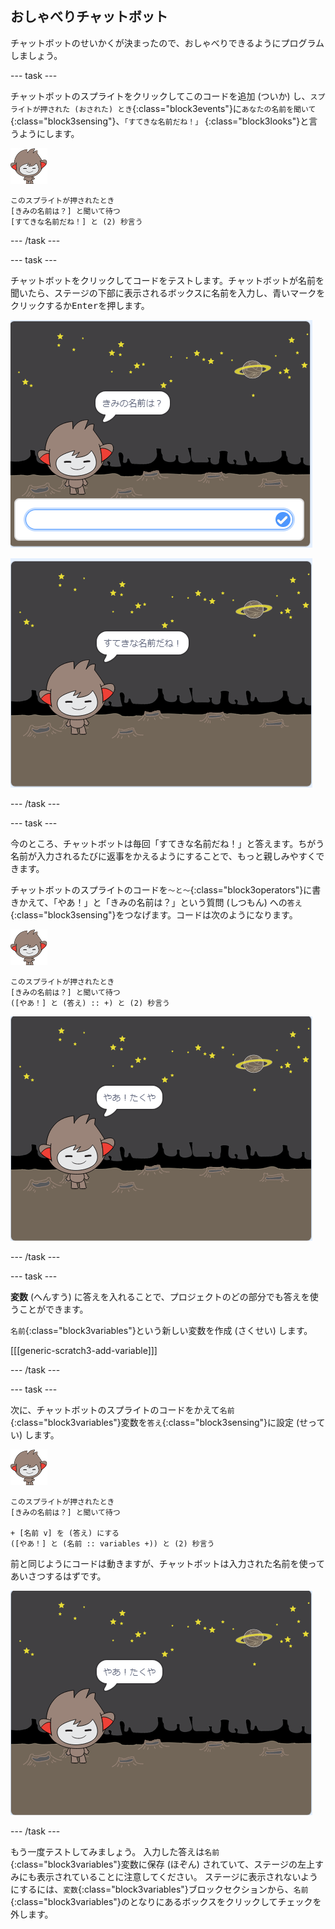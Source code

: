 ## おしゃべりチャットボット

チャットボットのせいかくが決まったので、おしゃべりできるようにプログラムしましょう。

\--- task \---

チャットボットのスプライトをクリックしてこのコードを追加 (ついか) し、`スプライトが押された (おされた) とき`{:class="block3events"}に`あなたの名前を聞いて`{:class="block3sensing"}、`「すてきな名前だね！」` {:class="block3looks"}と言うようにします。

![ナノ スプライト](images/nano-sprite.png)

```blocks3
このスプライトが押されたとき
[きみの名前は？] と聞いて待つ
[すてきな名前だね！] と (2) 秒言う
```

\--- /task \---

\--- task \---

チャットボットをクリックしてコードをテストします。チャットボットが名前を聞いたら、ステージの下部に表示されるボックスに名前を入力し、青いマークをクリックするか<kbd>Enter</kbd>を押します。

![チャットボットの答え](images/chatbot-ask-test1.png)

![チャットボットの答え](images/chatbot-ask-test2.png)

\--- /task \---

\--- task \---

今のところ、チャットボットは毎回「すてきな名前だね！」と答えます。ちがう名前が入力されるたびに返事をかえるようにすることで、もっと親しみやすくできます。

チャットボットのスプライトのコードを`～と～`{:class="block3operators"}に書きかえて、「やあ！」と「きみの名前は？」という質問 (しつもん) への`答え`{:class="block3sensing"}をつなげます。コードは次のようになります。

![ナノ スプライト](images/nano-sprite.png)

```blocks3
このスプライトが押されたとき
[きみの名前は？] と聞いて待つ
([やあ！] と (答え) :: +) と (2) 秒言う
```

![答えをかえてみる](images/chatbot-answer-test.png)

\--- /task \---

\--- task \---

**変数** (へんすう) に答えを入れることで、プロジェクトのどの部分でも答えを使うことができます。

`名前`{:class="block3variables"}という新しい変数を作成 (さくせい) します。

[[[generic-scratch3-add-variable]]]

\--- /task \---

\--- task \---

次に、チャットボットのスプライトのコードをかえて`名前`{:class="block3variables"}変数を`答え`{:class="block3sensing"}に設定 (せってい) します。

![ナノ スプライト](images/nano-sprite.png)

```blocks3
このスプライトが押されたとき
[きみの名前は？] と聞いて待つ

+ [名前 v] を (答え) にする
([やあ！] と (名前 :: variables +)) と (2) 秒言う
```

前と同じようにコードは動きますが、チャットボットは入力された名前を使ってあいさつするはずです。

![答えをかえてみる](images/chatbot-answer-test.png)

\--- /task \---

もう一度テストしてみましょう。 入力した答えは`名前`{:class="block3variables"}変数に保存 (ほぞん) されていて、ステージの左上すみにも表示されていることに注意してください。 ステージに表示されないようにするには、`変数`{:class="block3variables"}ブロックセクションから、`名前`{:class="block3variables"}のとなりにあるボックスをクリックしてチェックを外します。